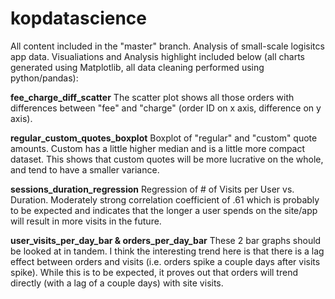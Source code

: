 # kopdatascience
All content included in the "master" branch.
Analysis of small-scale logisitcs app data. Visualiations and Analysis highlight included below (all charts generated using Matplotlib, all data cleaning performed using python/pandas):

**fee_charge_diff_scatter**
The scatter plot shows all those orders with differences between "fee" and "charge" (order ID on x axis, difference on y axis).

**regular_custom_quotes_boxplot**
Boxplot of "regular" and "custom" quote amounts. Custom has a little higher median and is a little more compact dataset. This shows that custom quotes will be more lucrative on the whole, and tend to have a smaller variance.

**sessions_duration_regression**
Regression of # of Visits per User vs. Duration. Moderately strong correlation coefficient of .61 which is probably to be expected and indicates that the longer a user spends on the site/app will result in more visits in the future.

**user_visits_per_day_bar & orders_per_day_bar**
These 2 bar graphs should be looked at in tandem. I think the interesting trend here is that there is a lag effect between orders and visits (i.e. orders spike a couple days after visits spike). While this is to be expected, it proves out that orders will trend directly (with a lag of a couple days) with site visits.
